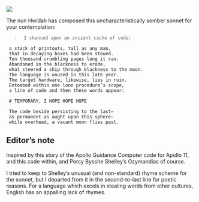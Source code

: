 ![](/pages/case-234/papers.jpg)

The nun Hwídah has composed this uncharacteristically
somber sonnet for your contemplation:

>      I chanced upon an ancient cache of code:       
     a stack of printouts, tall as any man,         
     that in decaying boxes had been stowed.        
     Ten thousand crumbling pages long it ran.      
     Abandoned in the blackness to erode,           
     what steered a ship through blackness to the moon. 
     The language is unused in this late year.      
     The target hardware, likewise, lies in ruin.   
     Entombed within one lone procedure’s scope,    
     a line of code and then these words appear:    
                                                    
     # TEMPORARY, I HOPE HOPE HOPE         
                                                    
     The code beside persisting to the last—
     as permanent as aught upon this sphere—
     while overhead, a vacant moon flies past.      



## Editor’s note

Inspired by this story of the Apollo Guidance Computer code for Apollo 11,
and
this code within,
and Percy Bysshe Shelley’s Ozymandias of course.

I tried to keep to Shelley’s unusual (and non-standard)
rhyme scheme for the sonnet, but I departed from it in the
second-to-last line for poetic reasons.  For a language
which excels in stealing words from other cultures, English
has an appalling lack of rhymes.
